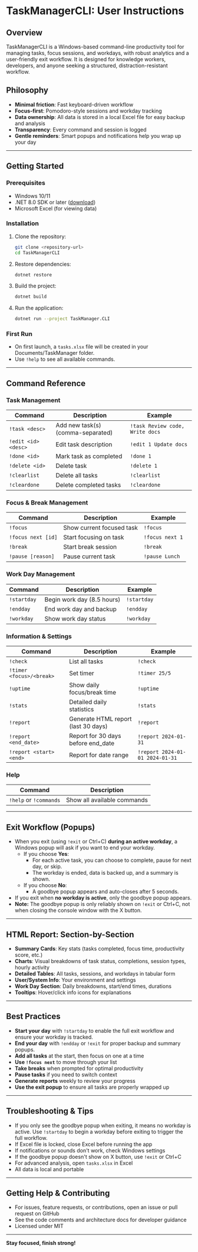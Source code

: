 # TaskManagerCLI: User Instructions

## Overview
TaskManagerCLI is a Windows-based command-line productivity tool for managing tasks, focus sessions, and workdays, with robust analytics and a user-friendly exit workflow. It is designed for knowledge workers, developers, and anyone seeking a structured, distraction-resistant workflow.

## Philosophy
- **Minimal friction**: Fast keyboard-driven workflow
- **Focus-first**: Pomodoro-style sessions and workday tracking
- **Data ownership**: All data is stored in a local Excel file for easy backup and analysis
- **Transparency**: Every command and session is logged
- **Gentle reminders**: Smart popups and notifications help you wrap up your day

---

## Getting Started

### Prerequisites
- Windows 10/11
- .NET 8.0 SDK or later ([download](https://dotnet.microsoft.com/download/dotnet/8.0))
- Microsoft Excel (for viewing data)

### Installation
1. Clone the repository:
   ```bash
   git clone <repository-url>
   cd TaskManagerCLI
   ```
2. Restore dependencies:
   ```bash
   dotnet restore
   ```
3. Build the project:
   ```bash
   dotnet build
   ```
4. Run the application:
   ```bash
   dotnet run --project TaskManager.CLI
   ```

### First Run
- On first launch, a `tasks.xlsx` file will be created in your Documents/TaskManager folder.
- Use `!help` to see all available commands.

---

## Command Reference

### Task Management
| Command | Description | Example |
|--------|-------------|---------|
| `!task <desc>` | Add new task(s) (comma-separated) | `!task Review code, Write docs` |
| `!edit <id> <desc>` | Edit task description | `!edit 1 Update docs` |
| `!done <id>` | Mark task as completed | `!done 1` |
| `!delete <id>` | Delete task | `!delete 1` |
| `!clearlist` | Delete all tasks | `!clearlist` |
| `!cleardone` | Delete completed tasks | `!cleardone` |

### Focus & Break Management
| Command | Description | Example |
|---------|-------------|---------|
| `!focus` | Show current focused task | `!focus` |
| `!focus next [id]` | Start focusing on task | `!focus next 1` |
| `!break` | Start break session | `!break` |
| `!pause [reason]` | Pause current task | `!pause Lunch` |

### Work Day Management
| Command | Description | Example |
|---------|-------------|---------|
| `!startday` | Begin work day (8.5 hours) | `!startday` |
| `!endday` | End work day and backup | `!endday` |
| `!workday` | Show work day status | `!workday` |

### Information & Settings
| Command | Description | Example |
|---------|-------------|---------|
| `!check` | List all tasks | `!check` |
| `!timer <focus>/<break>` | Set timer | `!timer 25/5` |
| `!uptime` | Show daily focus/break time | `!uptime` |
| `!stats` | Detailed daily statistics | `!stats` |
| `!report` | Generate HTML report (last 30 days) | `!report` |
| `!report <end_date>` | Report for 30 days before end_date | `!report 2024-01-31` |
| `!report <start> <end>` | Report for date range | `!report 2024-01-01 2024-01-31` |

### Help
| Command | Description |
|---------|-------------|
| `!help` or `!commands` | Show all available commands |

---

## Exit Workflow (Popups)
- When you exit (using `!exit` or Ctrl+C) **during an active workday**, a Windows popup will ask if you want to end your workday.
    - If you choose **Yes**:
      - For each active task, you can choose to complete, pause for next day, or skip.
      - The workday is ended, data is backed up, and a summary is shown.
    - If you choose **No**:
      - A goodbye popup appears and auto-closes after 5 seconds.
- If you exit when **no workday is active**, only the goodbye popup appears.
- **Note:** The goodbye popup is only reliably shown on `!exit` or Ctrl+C, not when closing the console window with the X button.

---

## HTML Report: Section-by-Section
- **Summary Cards**: Key stats (tasks completed, focus time, productivity score, etc.)
- **Charts**: Visual breakdowns of task status, completions, session types, hourly activity
- **Detailed Tables**: All tasks, sessions, and workdays in tabular form
- **User/System Info**: Your environment and settings
- **Work Day Section**: Daily breakdowns, start/end times, durations
- **Tooltips**: Hover/click info icons for explanations

---

## Best Practices
- **Start your day** with `!startday` to enable the full exit workflow and ensure your workday is tracked.
- **End your day** with `!endday` or `!exit` for proper backup and summary popups.
- **Add all tasks** at the start, then focus on one at a time
- **Use `!focus next`** to move through your list
- **Take breaks** when prompted for optimal productivity
- **Pause tasks** if you need to switch context
- **Generate reports** weekly to review your progress
- **Use the exit popup** to ensure all tasks are properly wrapped up

---

## Troubleshooting & Tips
- If you only see the goodbye popup when exiting, it means no workday is active. Use `!startday` to begin a workday before exiting to trigger the full workflow.
- If Excel file is locked, close Excel before running the app
- If notifications or sounds don't work, check Windows settings
- If the goodbye popup doesn't show on X button, use `!exit` or Ctrl+C
- For advanced analysis, open `tasks.xlsx` in Excel
- All data is local and portable

---

## Getting Help & Contributing
- For issues, feature requests, or contributions, open an issue or pull request on GitHub
- See the code comments and architecture docs for developer guidance
- Licensed under MIT

---

**Stay focused, finish strong!** 